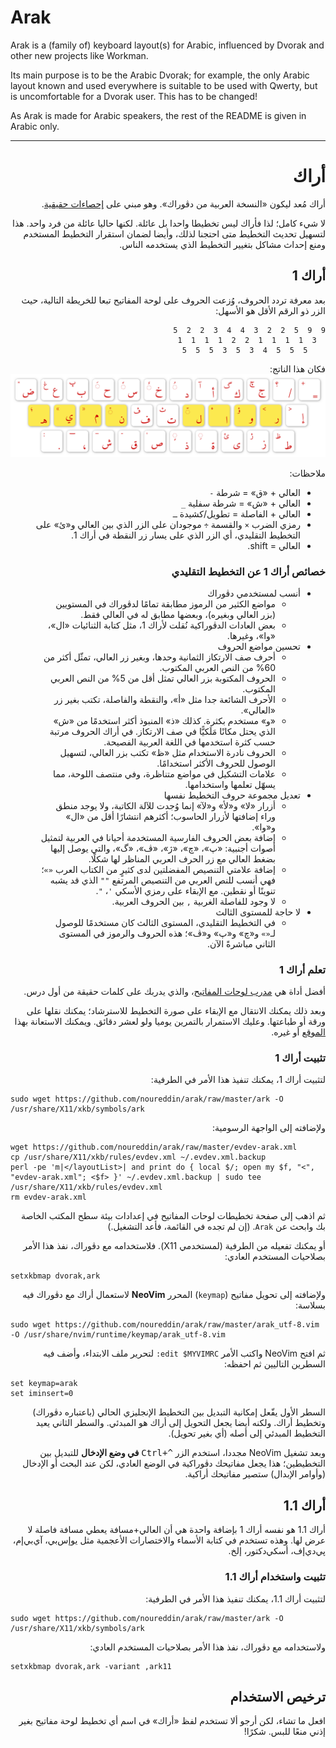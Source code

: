# Arak

Arak is a (family of) keyboard layout(s) for Arabic, influenced by Dvorak and other new projects like Workman.

Its main purpose is to be the Arabic Dvorak; for example, the only Arabic layout known and used everywhere is suitable to be used with Qwerty, but is uncomfortable for a Dvorak user. This has to be changed!

As Arak is made for Arabic speakers, the rest of the README is given in Arabic only.

- - -

<div dir=rtl>

# أراك

أراك مُعد ليكون «النسخة العربية من دڤوراك». وهو مبني على <a href="https://gist.github.com/noureddin/d9c3fd68fb07c19f1bb3b34b9fc14dce">إحصاءات حقيقية</a>.

لا شيء كامل؛ لذا فأراك ليس تخطيطا واحدا بل عائلة. لكنها حاليا عائلة من فرد واحد. هذا لتسهيل تحديث التخطيط متى احتجنا لذلك، وأيضا لضمان استقرار التخطيط المستخدم ومنع إحداث مشاكل بتغيير التخطيط الذي يستخدمه الناس.

## أراك 1

بعد معرفة تردد الحروف، وُزعت الحروف على لوحة المفاتيح تبعا للخريطة التالية، حيث الزر ذو الرقم الأقل هو الأسهل:

<pre dir="rtl"><code>9  9  5  2  2  3  4  4  3  2  2  5
  3  1  1  1  1  2  2  1  1  1  1
    5  5  5  4  3  5  3  5  5  5</code></pre>
    
فكان هذا الناتج:<br /><img src="arak1.png" alt="arak1_layout" />

ملاحظات:

- العالي + «ق» = شرطة <code>-</code>
- العالي + «ش» = شرطة سفلية <code>_</code>
- العالي + الفاصلة = تطويل/كشيدة <code>ـ</code>
- رمزي الضرب <code>×</code> والقسمة <code>÷</code> موجودان على الزر الذي بين العالي و«ئ» على التخطيط التقليدي، أي الزر الذي على يسار زر النقطة في أراك 1.
- العالي = shift.

### خصائص أراك 1 عن التخطيط التقليدي

- أنسب لمستخدمي دڤوراك
  - مواضع الكثير من الرموز مطابقة تمامًا لدڤوراك في المستويين (بزر العالي وبغيره)، وبعضها مطابق له في العالي فقط.
  - بعض العادات الدڤوراكية نُقلت لأراك 1، مثل كتابة الثنائيات «ال»، «وا»، وغيرها.
- تحسين مواضع الحروف
  - أحرف صف الارتكاز الثمانية وحدها، وبغير زر العالي، تمثّل أكثر من 60% من النص العربي المكتوب.
  - الحروف المكتوبة بزر العالي تمثل أقل من 5% من النص العربي المكتوب.
  - الأحرف الشائعة جدا مثل «أ»، والنقطة والفاصلة، تكتب بغير زر «العالي».
  - «و» مستخدم بكثرة. كذلك «ذ» المنبوذ أكثر استخدمًا من «ش» الذي يحتل مكانًا مَلَكيًّا في صف الارتكاز. في أراك الحروف مرتبة حسب كثرة استخدمها في اللغة العربية الفصيحة.
  - الحروف نادرة الاستخدام مثل «ظ» تكتب بزر العالي، لتسهيل الوصول للحروف الأكثر استخدامًا.
  - علامات التشكيل في مواضع متناظرة، وفي منتصف اللوحة، مما يسهّل تعلمها واستخدامها.
- تعديل مجموعة حروف التخطيط نفسها
  - أزرار «لا» و«لأ» و«لآ» إنما وُجدت للآلة الكاتبة، ولا يوجد منطق وراء إضافتها لأزرار الحاسوب؛ أكثرهم انتشارًا أقل من «ال» و«وا».
  - إضافة بعض الحروف الفارسية المستخدمة أحيانا في العربية لتمثيل أصوات أجنبية: «پ»، «چ»، «ژ»، «ڤ»، «گ»، والتي يوصل إليها بضغط العالي مع زر الحرف العربي المناظر لها شكلًا.
  - إضافة علامتي التنصيص المفضلتين لدى كثيرٍ من الكتاب العرب <code>«»</code>؛ فهي أنسب للنص العربي من التنصيص المرتفع <code>&quot;&quot;</code> الذي قد يشبه تنوينًا أو نقطين. مع الإبقاء على رمزي الأسكي <code>'</code>، <code>&quot;</code>.
  - لا وجود للفاصلة الغربية <code>,</code> بين الحروف العربية.
- لا حاجة للمستوى الثالث
  - في التخطيط التقليدي، المستوى الثالث كان مستخدمًا للوصول لـ<code>«»</code> و«چ» و«پ» و«ڤ»؛ هذه الحروف والرموز في المستوى الثاني مباشرةً الآن.

### تعلم أراك 1

أفضل أداة هي <a href="https://noureddin.github.io/kbt/">مدرب لوحات المفاتيح</a>، والذي يدربك على كلمات حقيقة من أول درس.

وبعد ذلك يمكنك الانتقال مع الإبقاء على صورة التخطيط للاسترشاد؛ يمكنك نقلها على ورقة أو طباعتها. وعليك الاستمرار بالتمرين يوميا ولو لعشر دقائق. ويمكنك الاستعانة بهذا <a href="https://10fastfingers.com/typing-test/arabic">الموقع</a> أو غيره.

### تثبيت أراك 1

لتثبيت أراك 1، يمكنك تنفيذ هذا الأمر في الطرفية:

<pre dir="ltr"><code>sudo wget https://github.com/noureddin/arak/raw/master/ark -O /usr/share/X11/xkb/symbols/ark</code></pre>

ولإضافته إلى الواجهة الرسومية:

<pre dir="ltr"><code>wget https://github.com/noureddin/arak/raw/master/evdev-arak.xml
cp /usr/share/X11/xkb/rules/evdev.xml ~/.evdev.xml.backup
perl -pe 'm|&lt;/layoutList&gt;| and print do { local $/; open my $f, "&lt;", "evdev-arak.xml"; &lt;$f&gt; }' ~/.evdev.xml.backup | sudo tee /usr/share/X11/xkb/rules/evdev.xml
rm evdev-arak.xml</code></pre>

ثم اذهب إلى صفحة تخطيطات لوحات المفاتيح في إعدادات بيئة سطح المكتب الخاصة بك وابحث عن <code>Arak</code>. (إن لم تجده في القائمة، فأعد التشغيل.)

أو يمكنك تفعيله من الطرفية (لمستخدمي X11). فلاستخدامه مع دڤوراك، نفذ هذا الأمر بصلاحيات المستخدم العادي:

<pre dir="ltr"><code>setxkbmap dvorak,ark</code></pre>

ولإضافته إلى تحويل مفاتيح (<code>keymap</code>) المحرر **NeoVim** لاستعمال أراك مع دڤوراك فيه بسلاسة:

<pre dir="ltr"><code>sudo wget https://github.com/noureddin/arak/raw/master/arak_utf-8.vim -O /usr/share/nvim/runtime/keymap/arak_utf-8.vim</code></pre>

ثم افتح NeoVim واكتب الأمر <code dir="ltr">:edit $MYVIMRC</code> لتحرير ملف الابتداء، وأضف فيه السطرين التاليين ثم احفظه:

<pre dir="ltr"><code>set keymap=arak
set iminsert=0</code></pre>

السطر الأول يفّعل إمكانية التبديل بين التخطيط الإنجليزي الحالي (باعتباره دڤوراك) وتخطيط أراك. ولكنه أيضا يجعل التحويل إلى أراك هو المبدئي. والسطر الثاني يعيد التخطيط المبدئي إلى أصله (أي بغير تحويل).

وبعد تشغيل NeoVim مجددا، استخدم الزر <kbd dir="ltr">Ctrl+^</kbd> **في وضع الإدخال** للتبديل بين التخطيطين؛ هذا يجعل مفاتيحك دڤوراكية في الوضع العادي، لكن عند البحث أو الإدخال (وأوامر الإبدال) ستصير مفاتيحك أراكية.

## أراك 1.1

أراك 1.1 هو نفسه أراك 1 بإضافة واحدة هي أن العالي+مسافة يعطي مسافة فاصلة لا عرض لها. وهذه تستخدم في كتابة الأسماء والاختصارات الأعجمية مثل يوإس‌بي، آي‌بي‌إم، پي‌دي‌إف، أسكي‌دكتور، إلخ.

### تثبيت واستخدام أراك 1.1

لتثبيت أراك 1.1، يمكنك تنفيذ هذا الأمر في الطرفية:

<pre dir="ltr"><code>sudo wget https://github.com/noureddin/arak/raw/master/ark -O /usr/share/X11/xkb/symbols/ark</code></pre>

ولاستخدامه مع دڤوراك، نفذ هذا الأمر بصلاحيات المستخدم العادي:

<pre dir="ltr"><code>setxkbmap dvorak,ark -variant ,ark11</code></pre>

## ترخيص الاستخدام

افعل ما تشاء، لكن أرجو ألا تستخدم لفظ «أراك» في اسم أي تخطيط لوحة مفاتيح بغير إذني منعًا للبس. شكرًا!
